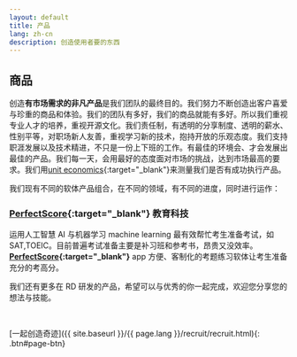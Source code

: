 ```yaml
---
layout: default
title: 产品
lang: zh-cn
description: 创造使用者要的东西
---
```




## 商品

创造**有市场需求的非凡产品**是我们团队的最终目的。我们努力不断创造出客户喜爱与珍重的商品和体验。我们的团队有多好，我们的商品就能有多好。所以我们重视专业人才的培养，重视开源文化。我们责任制，有透明的分享制度、透明的薪水、性别平等，对职场新人友善，重视学习新的技术，抱持开放的乐观态度。我们支持职涯发展以及技术精进，不只是一份上下班的工作。有最佳的环境会、才会发展出最佳的产品。我们每一天，会用最好的态度面对市场的挑战，达到市场最高的要求。我们用[unit economics](https://gust.com/launch/blog/unit-economics){:target="\_blank"}来测量我们是否有成功执行产品。

我们现有不同的软体产品组合，在不同的领域，有不同的进度，同时进行运作：

### **[PerfectScore](https://www.getperfectscore.com/?utm_source=git){:target="\_blank"}** 教育科技

运用人工智慧 AI 与机器学习 machine learning 最有效帮忙考生准备考试，如 SAT,TOEIC。目前普遍考试准备主要是补习班和参考书，昂贵又没效率。 **[PerfectScore](https://www.getperfectscore.com/?utm_source=git){:target="\_blank"}** app 方便、客制化的考题练习软体让考生准备充分的考高分。

我们还有更多在 RD 研发的产品，希望可以与优秀的你一起完成，欢迎您分享您的想法与技能。

<br>

[一起创造奇迹]({{ site.baseurl }}/{{ page.lang }}/recruit/recruit.html){: .btn#page-btn}

<br>
